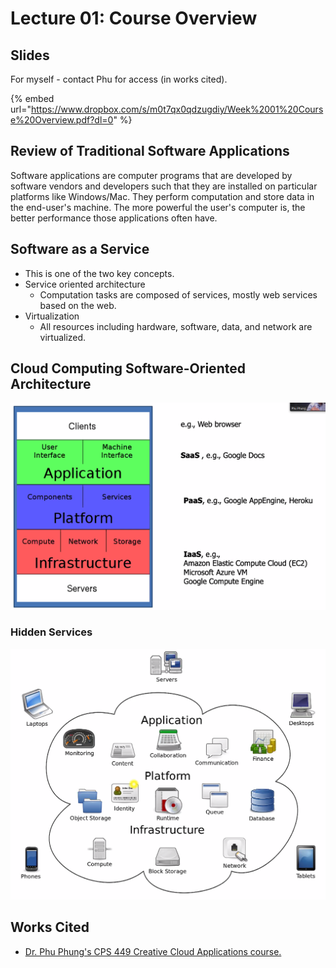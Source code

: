 # Lecture 01: Course Overview

## Slides

For myself - contact Phu for access \(in works cited\).

{% embed url="https://www.dropbox.com/s/m0t7qx0qdzugdiy/Week%2001%20Course%20Overview.pdf?dl=0" %}



## Review of Traditional Software Applications

Software applications are computer programs that are developed by software vendors and developers such that they are installed on particular platforms like Windows/Mac. They perform computation and store data in the end-user's machine. The more powerful the user's computer is, the better performance those applications often have.

## Software as a Service

* This is one of the two key concepts.
* Service oriented architecture
  * Computation tasks are composed of services, mostly web services based on the web.
* Virtualization
  * All resources including hardware, software, data, and network are virtualized.

## Cloud Computing Software-Oriented Architecture

![Cloud Architecture](../../.gitbook/assets/image%20%28459%29.png)

### Hidden Services

![](../../.gitbook/assets/image%20%28457%29.png)

## Works Cited

* [Dr. Phu Phung's CPS 449 Creative Cloud Applications course. ](https://academic.udayton.edu/phuphung/)

